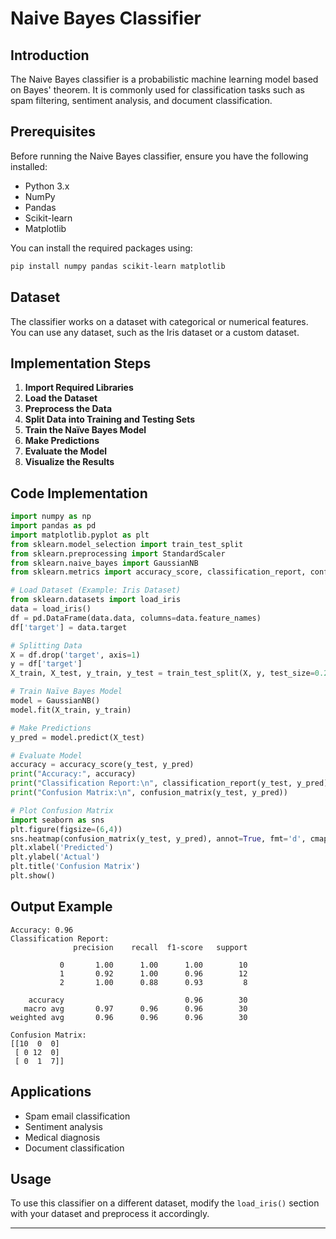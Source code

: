 # Naive Bayes Classifier

## Introduction
The Naive Bayes classifier is a probabilistic machine learning model based on Bayes' theorem. It is commonly used for classification tasks such as spam filtering, sentiment analysis, and document classification.

## Prerequisites
Before running the Naive Bayes classifier, ensure you have the following installed:
- Python 3.x
- NumPy
- Pandas
- Scikit-learn
- Matplotlib

You can install the required packages using:
```bash
pip install numpy pandas scikit-learn matplotlib
```

## Dataset
The classifier works on a dataset with categorical or numerical features. You can use any dataset, such as the Iris dataset or a custom dataset.

## Implementation Steps
1. **Import Required Libraries**
2. **Load the Dataset**
3. **Preprocess the Data**
4. **Split Data into Training and Testing Sets**
5. **Train the Naïve Bayes Model**
6. **Make Predictions**
7. **Evaluate the Model**
8. **Visualize the Results**

## Code Implementation
```python
import numpy as np
import pandas as pd
import matplotlib.pyplot as plt
from sklearn.model_selection import train_test_split
from sklearn.preprocessing import StandardScaler
from sklearn.naive_bayes import GaussianNB
from sklearn.metrics import accuracy_score, classification_report, confusion_matrix

# Load Dataset (Example: Iris Dataset)
from sklearn.datasets import load_iris
data = load_iris()
df = pd.DataFrame(data.data, columns=data.feature_names)
df['target'] = data.target

# Splitting Data
X = df.drop('target', axis=1)
y = df['target']
X_train, X_test, y_train, y_test = train_test_split(X, y, test_size=0.2, random_state=42)

# Train Naïve Bayes Model
model = GaussianNB()
model.fit(X_train, y_train)

# Make Predictions
y_pred = model.predict(X_test)

# Evaluate Model
accuracy = accuracy_score(y_test, y_pred)
print("Accuracy:", accuracy)
print("Classification Report:\n", classification_report(y_test, y_pred))
print("Confusion Matrix:\n", confusion_matrix(y_test, y_pred))

# Plot Confusion Matrix
import seaborn as sns
plt.figure(figsize=(6,4))
sns.heatmap(confusion_matrix(y_test, y_pred), annot=True, fmt='d', cmap='Blues')
plt.xlabel('Predicted')
plt.ylabel('Actual')
plt.title('Confusion Matrix')
plt.show()
```

## Output Example
```
Accuracy: 0.96
Classification Report:
              precision    recall  f1-score   support

           0       1.00      1.00      1.00        10
           1       0.92      1.00      0.96        12
           2       1.00      0.88      0.93         8

    accuracy                           0.96        30
   macro avg       0.97      0.96      0.96        30
weighted avg       0.96      0.96      0.96        30

Confusion Matrix:
[[10  0  0]
 [ 0 12  0]
 [ 0  1  7]]
```

## Applications
- Spam email classification
- Sentiment analysis
- Medical diagnosis
- Document classification

## Usage
To use this classifier on a different dataset, modify the `load_iris()` section with your dataset and preprocess it accordingly.

---
